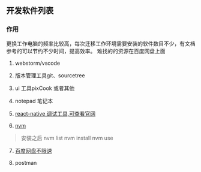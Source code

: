 ## 开发软件列表

### 作用

更换工作电脑的频率比较高，每次迁移工作环境需要安装的软件数目不少，有文档参考的可以节约不少时间，提高效率。
难找的的资源在百度网盘上面

1. webstorm/vscode

2. 版本管理工具git、sourcetree

3. ui 工具pixCook 或者其他

4. notepad 笔记本

5. [react-native 调试工具,可查看官网](https://github.com/jhen0409/react-native-debugger/releases)

6. [nvm](https://github.com/coreybutler/nvm-windows/releases) 

> 安装之后 nvm list   nvm install  nvm use

7. [百度网盘不限速](https://www.lanzous.com/b628274/)

8. postman